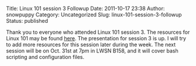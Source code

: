 Title: Linux 101 session 3 Followup
Date: 2011-10-17 23:38
Author: snowpuppy
Category: Uncategorized
Slug: linux-101-session-3-followup
Status: published

Thank you to everyone who attended Linux 101 session 3. The resources
for Linux 101 may be found [here](/wiki/Linux_101_Home). The presentation
for session 3 is up. I will try to add more resources for this session
later during the week. The next session will be on Oct. 31st at 7pm in
LWSN B158, and it will cover bash scripting and configuration files.
